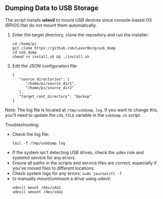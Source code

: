 ## Dumping Data to USB Storage

The script installs **udevil** to mount USB devices since console-based OS (RPiOS lite) do not mount them automatically.  

1. Enter the target directory, clone the repository and run the installer:
   ```
   cd /home/pi
   git clone https://github.com/LaserBorg/usb_dump
   cd usb_dump
   chmod +x install.sh && ./install.sh
   ```

2. Edit the JSON configuration file:
   ```
   {
      "source_directories": [
         "/home/pi/source_dir1",
         "/home/pi/source_dir2"
      ],
      "target_root_directory": "backup"
   }
   ```



Note: The log file is located at `/tmp/usbdump.log`. If you want to change this, you'll need to update the `LOG_FILE` variable in the `usbdump.sh` script.

Troubleshooting:
- Check the log file:
   ```
   tail -f /tmp/usbdump.log
   ```
- If the system isn't detecting USB drives, check the udev rule and systemd service for any errors.
- Ensure all paths in the scripts and service files are correct, especially if you've moved files to different locations.
- Check system logs for any errors: `sudo journalctl -f`
- to manually mount/unmount a drive using udevil:
   ```
   udevil mount /dev/sda1
   udevil umount /dev/sda1
   ```